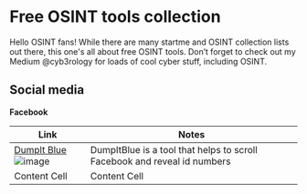 <h1>Free OSINT tools collection</h1>

Hello OSINT fans! While there are many startme and OSINT collection lists out there, this one's all about free OSINT tools. 
Don’t forget to check out my Medium @cyb3rology for loads of cool cyber stuff, including OSINT.


<h2>Social media</h2>

**Facebook**

|      Link     |     Notes     |
| ------------- | ------------- |
| [Dumplt Blue](https://chrome.google.com/webstore/detail/dumpitblue%2B/igmgknoioooacbcpcfgjigbaajpelbfe/related) ![image](https://github.com/cyb3rology/free_tools_collection/assets/155584765/bf77826a-4a06-4a98-9621-a0c22c25d68d)  | DumpItBlue is a tool that helps to scroll Facebook and reveal id numbers  |
| Content Cell  | Content Cell  |

